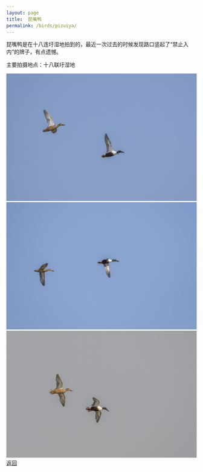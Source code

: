 ```yaml
---
layout: page
title: 	琵嘴鸭
permalink: /birds/pizuiya/
---
```

琵嘴鸭是在十八连圩湿地拍到的，最近一次过去的时候发现路口竖起了“禁止入内”的牌子，有点遗憾。

主要拍摄地点：十八联圩湿地

![](../picture/琵嘴鸭/DSC_3497-NEF_DxO_DeepPRIME.jpg)
![](../picture/琵嘴鸭/DSC_3498-NEF_DxO_DeepPRIME.jpg)
![](../picture/琵嘴鸭/DSC_3500-NEF_DxO_DeepPRIME.jpg)
[返回](../../)
